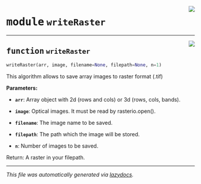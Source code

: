 <!-- markdownlint-disable -->

<a href="..\scikit-eo\writeRaster.py#L0"><img align="right" style="float:right;" src="https://img.shields.io/badge/-source-cccccc?style=flat-square"></a>

# <kbd>module</kbd> `writeRaster`





---

<a href="..\scikit-eo\writeRaster.py#L6"><img align="right" style="float:right;" src="https://img.shields.io/badge/-source-cccccc?style=flat-square"></a>

## <kbd>function</kbd> `writeRaster`

```python
writeRaster(arr, image, filename=None, filepath=None, n=1)
```

This algorithm allows to save array images to raster format (.tif) 



**Parameters:**
 


 - <b>`arr`</b>:  Array object with 2d (rows and cols) or 3d (rows, cols, bands). 


 - <b>`image`</b>:  Optical images. It must be read by rasterio.open(). 


 - <b>`filename`</b>:  The image name to be saved. 


 - <b>`filepath`</b>:  The path which the image will be stored. 


 - <b>`n`</b>:  Number of images to be saved. 

Return: A raster in your filepath. 




---

_This file was automatically generated via [lazydocs](https://github.com/ml-tooling/lazydocs)._
